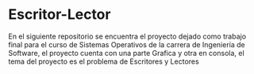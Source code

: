 # Escritor-Lector
En el siguiente repositorio se encuentra el proyecto dejado como trabajo final para el curso de Sistemas Operativos de la carrera de Ingeniería de Software, el proyecto cuenta con una parte Grafica y otra en consola, el tema del proyecto es el problema de Escritores y Lectores
